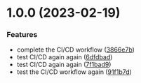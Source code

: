 # 1.0.0 (2023-02-19)


### Features

* complete the CI/CD workflow ([3866e7b](https://github.com/CWmaxwell/learn-Front-end-engineering/commit/3866e7b8b0e7a62e5f73c454f48b975b3b85c5ed))
* test CI/CD again again ([6dfdbad](https://github.com/CWmaxwell/learn-Front-end-engineering/commit/6dfdbad0227dcaf011cfe13826b5e4aa47116cb2))
* test CI/CD again again ([7f1bad9](https://github.com/CWmaxwell/learn-Front-end-engineering/commit/7f1bad946cf4611072ca16c690e2ad866b228a98))
* test the CI/CD workflow again ([91f1b7d](https://github.com/CWmaxwell/learn-Front-end-engineering/commit/91f1b7d5bb19ff6f6db124ed726d59ebb5dc9879))
